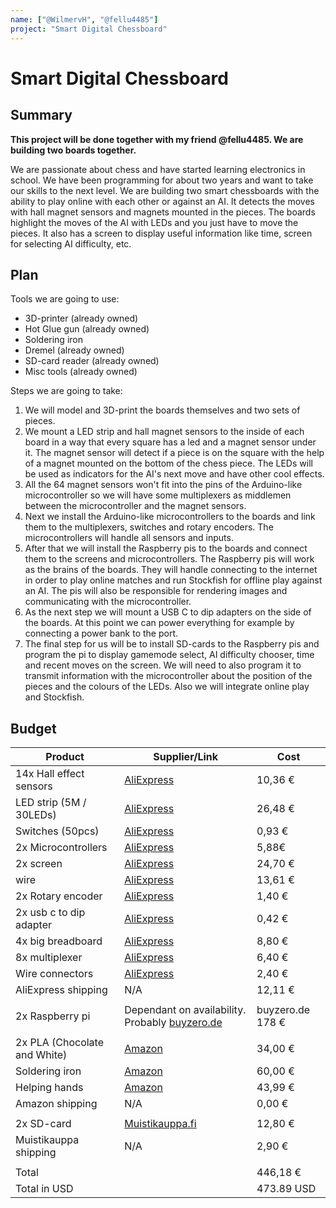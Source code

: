 ```yaml
---
name: ["@WilmervH", "@fellu4485"]
project: "Smart Digital Chessboard"
---
```


# Smart Digital Chessboard

## Summary

**This project will be done together with my friend @fellu4485. We are building two boards together.**

We are passionate about chess and have started learning electronics in school. We have been programming for about two years and want to take our skills to the next level. We are building two smart chessboards with the ability to play online with each other or against an AI. It detects the moves with hall magnet sensors and magnets mounted in the pieces. The boards highlight the moves of the AI with LEDs and you just have to move the pieces. It also has a screen to display useful information like time, screen for selecting AI difficulty, etc.

## Plan

Tools we are going to use:
- 3D-printer (already owned)
- Hot Glue gun (already owned)
- Soldering iron
- Dremel (already owned)
- SD-card reader (already owned)
- Misc tools (already owned)

Steps we are going to take:
1. We will model and 3D-print the boards themselves and two sets of pieces.
2. We mount a LED strip and hall magnet sensors to the inside of each board in a way that every square has a led and a magnet sensor under it. The magnet sensor will detect if a piece is on the square with the help of a magnet mounted on the bottom of the chess piece. The LEDs will be used as indicators for the AI's next move and have other cool effects.
3. All the 64 magnet sensors won't fit into the pins of the Arduino-like microcontroller so we will have some multiplexers as middlemen between the microcontroller and the magnet sensors.
4. Next we install the Arduino-like microcontrollers to the boards and link them to the multiplexers, switches and rotary encoders. The microcontrollers will handle all sensors and inputs.
5. After that we will install the Raspberry pis to the boards and connect them to the screens and microcontrollers. The Raspberry pis will work as the brains of the boards. They will handle connecting to the internet in order to play online matches and run Stockfish for offline play against an AI. The pis will also be responsible for rendering images and communicating with the microcontroller.
6. As the next step we will mount a USB C to dip adapters on the side of the boards. At this point we can power everything for example by connecting a power bank to the port.
7. The final step for us will be to install SD-cards to the Raspberry pis and program the pi to display gamemode select, AI difficulty chooser, time and recent moves on the screen. We will need to also program it to transmit information with the microcontroller about the position of the pieces and the colours of the LEDs. Also we will integrate online play and Stockfish.

## Budget

| Product                      | Supplier/Link                                                                                                                                                                                                                                                                                                                                                                                                                                                                                                                                                              | Cost            |
| ---------------------------- | -------------------------------------------------------------------------------------------------------------------------------------------------------------------------------------------------------------------------------------------------------------------------------------------------------------------------------------------------------------------------------------------------------------------------------------------------------------------------------------------------------------------------------------------------------------------------- | --------------- |
| 14x Hall effect sensors      | [AliExpress](https://www.aliexpress.com/item/32989643722.html?mp=1)                                                                                                                                                                                                                                                                                                                                                                                                                                                                                                        | 10,36 €         |
| LED strip (5M / 30LEDs)      | [AliExpress](https://www.aliexpress.com/item/1005003387081535.html)                                                                                                                                                                                                                                                                                                                                                                                                                                                                                                        | 26,48 €         |
| Switches (50pcs)             | [AliExpress](https://www.aliexpress.com/item/1005003115135192.html?spm=a2g0o.productlist.main.15.492a744buZq0V1&algo_pvid=4eef36e1-ff9f-4e7b-867d-2a1e4d0fcb28&algo_exp_id=4eef36e1-ff9f-4e7b-867d-2a1e4d0fcb28-7&pdp_ext_f=%7B%22sku_id%22%3A%2212000024181858314%22%7D&pdp_npi=2%40dis%21EUR%211.23%210.75%21%21%21%21%21%40211be3d216717428583614762d0781%2112000024181858314%21sea&curPageLogUid=4swL4l8NvTPE)                                                                                                                                                         | 0,93 €          |
| 2x Microcontrollers          | [AliExpress](https://www.aliexpress.com/item/4000903444456.html)                                                                                                                                                                                                                                                                                                                                                                                                                                                                                                           | 5,88€           |
| 2x screen                    | [AliExpress](https://www.aliexpress.com/item/1005004598800700.html?mp=1)                                                                                                                                                                                                                                                                                                                                                                                                                                                                                                   | 24,70 €         |
| wire                         | [AliExpress](https://www.aliexpress.com/item/33020769897.html?spm=a2g0o.productlist.main.1.6b5e46c7MkcEZz&algo_pvid=78058553-a09b-4eec-8698-21f1e22edd21&algo_exp_id=78058553-a09b-4eec-8698-21f1e22edd21-0&pdp_ext_f=%7B%22sku_id%22%3A%2267168667879%22%7D&pdp_npi=2%40dis%21EUR%2119.39%2113.57%21%21%21%21%21%4021021aa216717439846132506d072f%2167168667879%21sea&curPageLogUid=MQxx4XxR7kOR)                                                                                                                                                                         | 13,61 €         |
| 2x Rotary encoder            | [AliExpress](https://www.aliexpress.com/item/32462116984.html?spm=a2g0o.productlist.main.3.599254c4yKn8rZ&algo_pvid=77498f6c-a9e9-440b-9c1e-7a1bf43cf3ba&algo_exp_id=77498f6c-a9e9-440b-9c1e-7a1bf43cf3ba-1&pdp_ext_f=%7B%22sku_id%22%3A%2210000000284880207%22%7D&pdp_npi=2%40dis%21EUR%210.65%210.62%21%21%21%21%21%4021227f0f16717441099107702d0741%2110000000284880207%21sea&curPageLogUid=ktMiq9vI1nb6)                                                                                                                                                               | 1,40 €          |
| 2x usb c to dip adapter         | [AliExpress](https://www.aliexpress.com/item/1005004898682160.html?spm=a2g0o.productlist.main.17.692d7b97n8m4hO&algo_pvid=6edfc7b6-92ad-408b-ae53-ef4777c40652&algo_exp_id=6edfc7b6-92ad-408b-ae53-ef4777c40652-8&pdp_ext_f=%7B%22sku_id%22%3A%2212000030942574436%22%7D&pdp_npi=2%40dis%21EUR%210.21%210.21%21%21%21%21%21%40211bf3f116717446295668145d06ef%2112000030942574436%21sea&curPageLogUid=XXeUufNaQzvD)                                                                                                                                                         | 0,42 €          |
| 4x big breadboard            | [AliExpress](https://www.aliexpress.com/item/4000689310993.html?spm=a2g0o.productlist.main.1.57f26225PHnp1t&algo_pvid=ccad3b46-3c0a-439f-8b32-1a892a082efa&algo_exp_id=ccad3b46-3c0a-439f-8b32-1a892a082efa-0&pdp_ext_f=%7B%22sku_id%22%3A%2212000022089082723%22%7D&pdp_npi=2%40dis%21EUR%214.34%213.82%21%21%21%21%21%4021021a7216717449609417045d074c%2112000022089082723%21sea&curPageLogUid=L98k4gws9yyZ)                                                                                                                                                             | 8,80 €          |
| 8x multiplexer               | [AliExpress](https://www.aliexpress.com/item/1005002710691057.html?mp=1)                                                                                                                                                                                                                                                                                                                                                                                                                                                                                                   | 6,40 €          |
| Wire connectors              | [AliExpress](https://www.aliexpress.com/item/4000394171442.html?spm=a2g0o.productlist.main.59.78f43ce6rZsG19&algo_pvid=af3fc2d3-ce42-4fe5-9b60-738232f0f8d9&aem_p4p_detail=202212231358062303587920410400021493881&algo_exp_id=af3fc2d3-ce42-4fe5-9b60-738232f0f8d9-29&pdp_ext_f=%7B%22sku_id%22%3A%2210000015036663976%22%7D&pdp_npi=2%40dis%21EUR%210.49%210.4%21%21%21%21%21%40211bda9b16718326862433310d0725%2110000015036663976%21sea&curPageLogUid=Ng4X7oH1Iqnw&ad_pvid=202212231358062303587920410400021493881_8&ad_pvid=202212231358062303587920410400021493881_8) | 2,40 €          |
| AliExpress shipping          | N/A                                                                                                                                                                                                                                                                                                                                                                                                                                                                                                                                                                        | 12,11 €         |
|                              |                                                                                                                                                                                                                                                                                                                                                                                                                                                                                                                                                                            |                 |
| 2x Raspberry pi              | Dependant on availability. Probably [buyzero.de](https://buyzero.de/en/products/raspberry-pi-4-model-b-8gb)                                                                                                                                                                                                                                                                                                                                                                                                                                                                                                                                                   | buyzero.de 178 € |
|                              |                                                                                                                                                                                                                                                                                                                                                                                                                                                                                                                                                                            |                 |
| 2x PLA (Chocolate and White) | [Amazon](https://www.amazon.de/-/en/OVERTURE-Matte-Filament-Dimensional-Accuracy/dp/B08X6YWZBT/ref=sr_1_5?keywords=overture%2Bpla&th=1)                                                                                                                                                                                                                                                                                                                                                                                                                                    | 34,00 €         |
| Soldering iron               | [Amazon](https://www.amazon.de/-/en/TOAUTO-Soldering-Station-Digital-Display/dp/B09QCRQHZ8/ref=sr_1_1?keywords=toauto%2Bds90&th=1)                                                                                                                                                                                                                                                                                                                                                                                                                                         | 60,00 €         |
| Helping hands                | [Amazon](https://www.amazon.de/-/en/Magnetic-Soldering-Electronics-Jewellery-Desoldering/dp/B09F9NJVW9/ref=sr_1_17?keywords=l%C3%B6thilfe+hand)                                                                                                                                                                                                                                                                                                                                                                                                                            | 43,99 €         |
| Amazon shipping              | N/A                                                                                                                                                                                                                                                                                                                                                                                                                                                                                                                                                                        | 0,00 €          |
|                              |                                                                                                                                                                                                                                                                                                                                                                                                                                                                                                                                                                            |                 |
| 2x SD-card                   | [Muistikauppa.fi](https://www.muistikauppa.fi/tuote/kingston-canvas-select-plus-64gb-microsdxc-muistikortti/)                                                                                                                                                                                                                                                                                                                                                                                                                                                              | 12,80 €         |
| Muistikauppa shipping        | N/A                                                                                                                                                                                                                                                                                                                                                                                                                                                                                                                                                                        | 2,90 €          |
|                              |                                                                                                                                                                                                                                                                                                                                                                                                                                                                                                                                                                            |                 |
| Total                        |                                                                                                                                                                                                                                                                                                                                                                                                                                                                                                                                                                            | 446,18 €        |
| Total in USD                 |                                                                                                                                                                                                                                                                                                                                                                                                                                                                                                                                                                            | 473.89 USD         |
